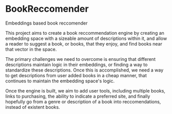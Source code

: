 # BookReccomender
Embeddings based book reccomender


This project aims to create a book reccommendation engine by creating an embedding space with a sizeable amount of descriptions within it, and allow a reader to suggest a book, or books, that they enjoy, and find books near that vector in the space.

The primary challenges we need to overcome is ensuring that different descriptions maintain logic in their embeddings, or finding a way to standardize these descriptions. Once this is accomplished, we need a way to get descriptions from user added books in a cheap manner, that continues to maintain the embedding space's logic.

Once the engine is built, we aim to add user tools, including multiple books, links to purchasing, the ability to indicate a preferred site, and finally hopefully go from a genre or description of a book into reccomendations, instead of existent books.
